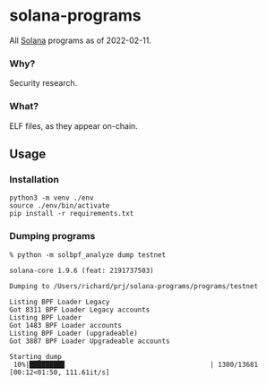 # solana-programs

All [Solana](https://solana.com/) programs as of 2022-02-11.

### Why?

Security research.

### What?

ELF files, as they appear on-chain.

## Usage

### Installation

```shell
python3 -m venv ./env
source ./env/bin/activate
pip install -r requirements.txt
```

### Dumping programs

```
% python -m solbpf_analyze dump testnet

solana-core 1.9.6 (feat: 2191737503)

Dumping to /Users/richard/prj/solana-programs/programs/testnet

Listing BPF Loader Legacy
Got 8311 BPF Loader Legacy accounts
Listing BPF Loader
Got 1483 BPF Loader accounts
Listing BPF Loader (upgradeable)
Got 3887 BPF Loader Upgradeable accounts

Starting dump
 10%|████████▊                                    | 1300/13681 [00:12<01:50, 111.61it/s]
```
